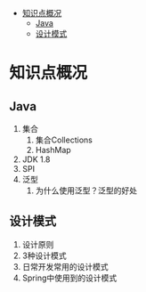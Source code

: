 

<!-- TOC -->

- [知识点概况](#知识点概况)
    - [Java](#java)
    - [设计模式](#设计模式)

<!-- /TOC -->


# 知识点概况
## Java
1. 集合
    1. 集合Collections
    2. HashMap
2. JDK 1.8
1. SPI
2. 泛型
    1. 为什么使用泛型？泛型的好处


## 设计模式
1. 设计原则
2. 3种设计模式
3. 日常开发常用的设计模式
4. Spring中使用到的设计模式





